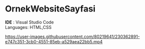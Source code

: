 # OrnekWebsiteSayfasi

**IDE** : Visual Studio Code </br>
Languages: HTML,CSS

https://user-images.githubusercontent.com/80219641/230362891-e747c351-3cb0-4551-85eb-a529aea22bb5.mp4

